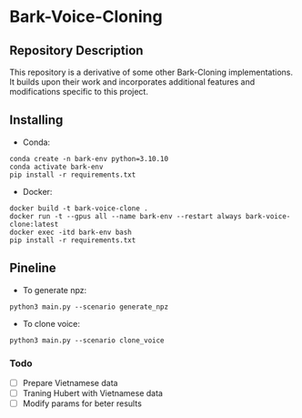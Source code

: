 # Bark-Voice-Cloning

## Repository Description

This repository is a derivative of some other Bark-Cloning implementations. It builds upon their work and incorporates additional features and modifications specific to this project.


## Installing

- Conda:
```
conda create -n bark-env python=3.10.10
conda activate bark-env
pip install -r requirements.txt
```

- Docker:
```
docker build -t bark-voice-clone .
docker run -t --gpus all --name bark-env --restart always bark-voice-clone:latest
docker exec -itd bark-env bash
pip install -r requirements.txt 
```

## Pineline

- To generate npz:
```
python3 main.py --scenario generate_npz
```

- To clone voice:
```
python3 main.py --scenario clone_voice
```

### Todo
- [ ] Prepare Vietnamese data
- [ ] Traning Hubert with Vietnamese data
- [ ] Modify params for beter results